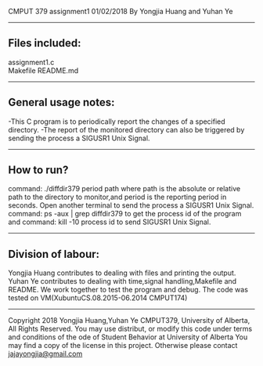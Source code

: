 CMPUT 379 assignment1 01/02/2018
By Yongjia Huang and Yuhan Ye

-----------------
Files included:
-----------------
assignment1.c	
Makefile
README.md

---------------------
General usage notes:
---------------------
-This C program is to periodically report the changes of a specified directory. 
-The report of the monitored directory can also be triggered by sending the process a SIGUSR1 Unix Signal.

--------------
How to run?
--------------
command: ./diffdir379 period path
where path is the absolute or relative path to the directory to monitor,and period is the reporting period in seconds.
Open another terminal to send the process a SIGUSR1 Unix Signal.
command: ps -aux | grep diffdir379 
to get the process id of the program and
command: kill -10 process id
to send SIGUSR1 Unix Signal.

-------------------
Division of labour:
-------------------
Yongjia Huang contributes to dealing with files and printing the output.
Yuhan Ye contributes to dealing with time,signal handling,Makefile and README.
We work together to test the program and debug.
The code was tested on VM(XubuntuCS.08.2015-06.2014 CMPUT174)

-------------------------------------------------------------------------------------------
Copyright 2018 Yongjia Huang,Yuhan Ye CMPUT379, University of Alberta, All Rights Reserved.
You may use distribut, or modify this code under terms and conditions of the ode of Student Behavior at University of Alberta
You may find a copy of the license in this project. Otherwise please contact jajayongjia@gmail.com



